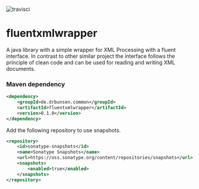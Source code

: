 ![travisci](https://travis-ci.org/askeron/fluentxmlwrapper.svg?branch=master)
# fluentxmlwrapper

A java library with a simple wrapper for XML Processing with a fluent interface.
In contrast to other similar project the interface follows the principle of clean code and can be used for reading and writing XML documents.

### Maven dependency

```xml
<dependency>
    <groupId>de.drbunsen.common</groupId>
    <artifactId>fluentxmlwrapper</artifactId>
    <version>0.1.0</version>
</dependency>
```

Add the following repository to use snapshots.

```xml
<repository>
    <id>sonatype-snapshots</id>
    <name>Sonatype Snapshots</name>
    <url>https://oss.sonatype.org/content/repositories/snapshots</url>
    <snapshots>
        <enabled>true</enabled>
    </snapshots>
</repository>
```